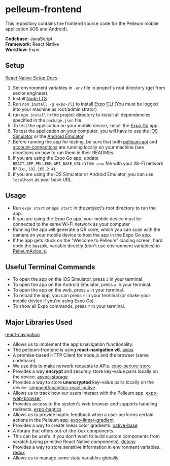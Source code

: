 # pelleum-frontend

This repository contains the frontend source code for the Pelleum mobile application (iOS and Android).

**Codebase:** JavaScript  
**Framework:** React Native  
**Workflow:** Expo

## Setup

[React Native Setup Docs](https://reactnative.dev/docs/environment-setup)

1. Set environment variables in `.env` file in project's root directory (get from senior engineer).
2. Install [Node LTS](https://nodejs.org/en/download/).
3. Run `npm install -g expo-cli` to install [Expo CLI](https://docs.expo.dev/) (You must be logged into your machine as root/administrator)    
4. run `npm install` in the project directory to install all dependencies specified in the `package.json` file.
5. To test the application on your mobile device, install the [Expo Go](https://expo.dev/client) app.
6. To test the application on your computer, you will have to use the [iOS Simulator](https://docs.expo.dev/workflow/ios-simulator/) or the [Android Emulator](https://docs.expo.dev/workflow/android-studio-emulator/).
7. Before running the app for testing, be sure that both [pelleum-api](https://github.com/pelleum/pelleum-api) and [account-connections](https://github.com/pelleum/account-connections) are running locally on your machine (see directions on how to run them in their READMEs.
8. If you are using the Expo Go app, update `REACT_APP_PELLEUM_API_BASE_URL` in the `.env` file with your Wi-Fi network IP (i.e., `192.165.2.4`).
9. If you are using the iOS Simulator or Android Emulator, you can use `localhost` as your base URL.

## Usage

- Run `expo start` or `npm start` in the project's root directory to run the app.
- If you are using the Expo Go app, your mobile device must be connected to the same Wi-Fi network as your computer
- Running the app will generate a QR code, which you can scan with the camera on your mobile device to host the app in the Expo Go app.
- If the app gets stuck on the "Welcome to Pelleum" loading screen, hard code the `baseURL` variable directly (don't use environment variables) in [PelleumAxios.js](./src/api/axios/PelleumAxios.js).

## Useful Terminal Commands
- To open the app on the iOS Simulator, press `i` in your terminal.
- To open the app on the Android Emulator, press `a` in your terminal.
- To open the app on the web, press `w` in your terminal.
- To reload the app, you can press `r` in your terminal (or shake your mobile device if you're using Expo Go).
- To show all Expo commands, press `?` in your terminal.

## Major Libraries Used
[react-navigation](https://reactnavigation.org/docs/getting-started)
- Allows us to implement the app's navigation functionality.
- The pelleum-frontend is using **react-navigation v6**.
[axios](https://github.com/axios/axios)
- A promise-based HTTP Client for node.js and the browser (same codebase).
- We use this to make network requests to APIs.
[expo-secure-store](https://docs.expo.dev/versions/latest/sdk/securestore/)
- Provides a way **encrypt** and securely store key–value pairs locally on the device.
[async-storage](https://docs.expo.dev/versions/latest/sdk/async-storage/)
- Provides a way to store **unencrypted** key–value pairs locally on the device.
[segment/analytics-react-native](https://github.com/segmentio/analytics-react-native#readme)
- Allows us to track how our users interact with the Pelleum app.
[expo-web-browser](https://docs.expo.dev/versions/latest/sdk/webbrowser/)
- Provides access to the system's web browser and supports handling redirects.
[expo-haptics](https://docs.expo.dev/versions/latest/sdk/haptics/)
- Allows us to provide haptic feedback when a user performs certain actions in the Pelleum app.
[expo-linear-gradient](https://docs.expo.dev/versions/latest/sdk/linear-gradient/)
- Provides a way to create linear color gradients.
[native-base](https://docs.nativebase.io/)
- A library that offers out-of-the-box components.
- This can be useful if you don't want to build custom components from scratch (using primitive React Native components).
[dotenv](https://github.com/motdotla/dotenv)
- Provides a way to store sensitive information in environment variables.
[redux](https://github.com/reduxjs/redux)
- Allows us to manage some state variables globally.
